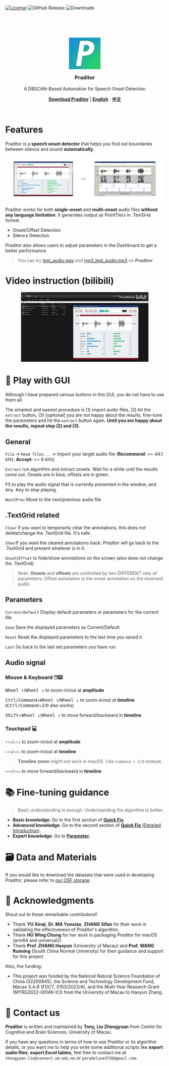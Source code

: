 
[![License](https://img.shields.io/badge/License-MIT-blue.svg)](https://opensource.org/licenses/MIT)
![GitHub Release](https://img.shields.io/github/v/release/Paradeluxe/Praditor)
![Downloads](https://img.shields.io/github/downloads/Paradeluxe/Praditor/total)


<h3>
    <br/>
    <br/>
</h3>


<h3 align="center">


<p align="center">
  <a href="https://github.com/Paradeluxe/Praditor">
    <img align="center" src="icon.png" alt="Praditor_icon" width="100" height="100">
  </a>
</p>

<p align="center">
Praditor
</p>
</h3>

<p align="center">
A DBSCAN-Based Automation for Speech Onset Detection
</p>


  <p align="center">
    <a href="https://github.com/Paradeluxe/Praditor/releases"><strong>Download Praditor</strong></a>
     | 
    <a href="https://github.com/Paradeluxe/Praditor/blob/master/README.md"><strong>English</strong></a>
     · 
    <a href="https://github.com/Paradeluxe/Praditor/blob/master/README_zh.md"><strong>中文</strong></a>

  </p>

<br/>


# Features
Praditor is a **speech onset detector** that helps you find out boundaries between silence and sound **automatically**.

![audio2textgrid.png](instructions/audio2textgrid.png)

Praditor works for both **single-onset** and **multi-onset** audio files **without any language limitation**. 
It generates output as PointTiers in .TextGrid format. 

 - Onset/Offset Detection
 - Silence Detection

Praditor also allows users to adjust parameters in the Dashboard to get a better performance.

> You can try [test_audio.wav](https://github.com/Paradeluxe/Praditor/raw/master/test_audio/test_audio.wav) and 
> [mp3_test_audio.mp3](https://github.com/Paradeluxe/Praditor/raw/master/test_audio/mp3_test_audio.mp3)
> on _**Praditor**_.

# Video instruction (bilibili)
<div align="center">
  <a href="https://www.bilibili.com/video/BV1i3QPYkEzP/?share_source=copy_web&vd_source=04f6059f57092624c36ac4e9fc1efe10">
    <img src="instructions/Praditor_intro_cover.png" alt="Praditor_intro_cover" style="width:80%;">
  </a>
</div>

# 🙌 Play with GUI

Although I have prepared various buttons in this GUI, you do not have to use them all.

The simplest and easiest procedure is (1) import audio files, (2) hit the `extract` button,
(3) [optional] you are not happy about the results, fine-tune the parameters and hit the `extract` button again. 
**Until you are happy about the results, repeat step (2) and (3).**

## General

`File` -> `Read files...` -> Import your target audio file (**Recommend**: >= 44.1 kHz; **Accept**: >= 8 kHz)


`Extract` run algorithm and extract onsets. Wait for a while until the results come out. Onsets are in blue, offsets are in green.


<kbd>F5</kbd> to play the audio signal that is currently presented in the window, and <kbd>Any Key</kbd> to stop playing.



`Next`/`Prev` Move to the next/previous audio file

## .TextGrid related

`Clear` If you want to temporarily clear the annotations, this does not delete/change the .TextGrid file. It's safe.

`Show` If you want the cleared annotations back. _Praditor_ will go back to the .TextGrid and present whatever is in it.

`Onset`/`Offset` to hide/show annotations on the screen (also does not change the .TextGrid). 
> _Note_: **Onsets** and **offsets** are controlled by two DIFFERENT sets of parameters. 
> Offset annotation is the onset annotation on the reversed audio.

## Parameters 

`Current/Default` Display default parameters or parameters for the current file

`Save` Save the displayed parameters as Current/Default

`Reset` Reset the displayed parameters to the last time you saved it

`Last` Go back to the last set parameters you have run


## Audio signal

### Mouse & Keyboard 🖱️⌨️ 
<kbd>Wheel ↑</kbd>/<kbd>Wheel ↓</kbd> to zoom-in/out at **amplitude**

<kbd>Ctrl/Command</kbd>+<kbd>Wheel ↑</kbd>/<kbd>Wheel ↓</kbd> to zoom-in/out at **timeline** (<kbd>Ctrl/Command</kbd>+<kbd>I</kbd>/<kbd>O</kbd> also works)

<kbd>Shift</kbd>+<kbd>Wheel ↓</kbd>/<kbd>Wheel ↑</kbd> to move forward/backward in **timeline**


### Touchpad 💻
`↑✌↑`/`↓✌↓` to zoom-in/out at **amplitude**

`←✌→`/`→✌←` to zoom-in/out at **timeline**
> **Timeline zoom** might not work in macOS. Use `Command + I/O` instead.

`←←✌`/`✌→→` to move forward/backward in **timeline** 


# 📚 Fine-tuning guidance

> Basic understanding is enough. Understanding the algorithm is better.

- **Basic knowledge**: Go to the first section of [**Quick Fix**](markdown/quick_fix.md).
- **Advanced knowledge**: Go to the second section of [**Quick Fix** (Detailed Introduction)](markdown/quick_fix.md#detailed-introduction).
- **Expert knowledge**: Go to [**Parameter**](./markdown/params.md).


# 🗃️ Data and Materials

If you would like to download the datasets that were used in developing Praditor, please refer to [our OSF storage](https://osf.io/9se8r/).


# 🙌 Acknowledgments
Shout out to these remarkable contributors!!
- Thank **YU Xinqi**, **Dr. MA Yunxiao**, **ZHANG Sifan** for their work in validating the effectiveness of _Praditor_'s algorithm.
- Thank **HU Wing Chung** for her work in packaging _Praditor_ for macOS (arm64 and universal2)
- Thank **Prof. ZHANG Haoyun** (University of Macau) and **Prof. WANG Ruiming** (South China Normal University) for their guidance and support for this project

Also, the funding:
- This project was funded by the National Natural Science Foundation of China (32200845),
the Science and Technology Development Fund, Macao S.A.R (FDCT, 0153/2022/A), and the Multi-Year Research Grant (MYRG2022-00148-ICI) from the University of Macau to Haoyun Zhang.

  
# 📨 Contact us
_**Praditor**_ is written and maintained by **Tony, Liu Zhengyuan** from Centre for Cognitive and Brain Sciences, University of Macau.

If you have any questions in terms of how to use _Praditor_ or its algorithm details, or you want me to help you write some additional
scripts like **export audio files**, **export Excel tables**,
feel free to contact me at `zhengyuan.liu@connect.um.edu.mo` or `paradeluxe3726@gmail.com`.

